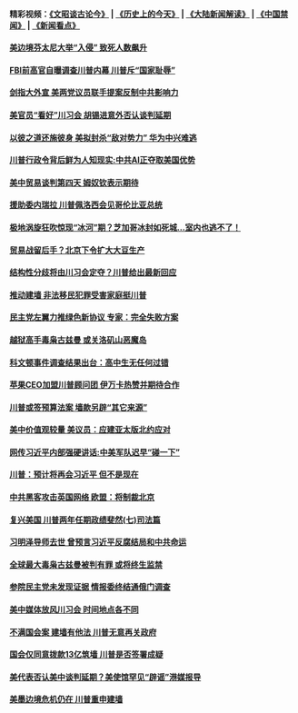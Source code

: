 #### 精彩视频：[《文昭谈古论今》](http://45.76.195.252/wenzhao) | [《历史上的今天》](http://45.76.195.252/today-in-history) | [《大陆新闻解读》](http://45.76.195.252/ntdtv-comedy) | [《中国禁闻》](http://45.76.195.252/ntdtv-news) | [《新闻看点》](http://45.76.195.252/news-insight) 

 #### [美边境芬太尼大举“入侵” 致死人数飙升](../pages/prog203/a102512042.md?t=02142137) 

#### [FBI前高官自曝调查川普内幕 川普斥“国家耻辱”](../pages/prog203/a102511999.md?t=02142137) 

#### [剑指大外宣 美两党议员联手提案反制中共影响力](../pages/prog203/a102511991.md?t=02142137) 

#### [美官员“看好”川习会 胡锡进意外否认谈判延期](../pages/prog203/a102511972.md?t=02142137) 

#### [以彼之道还施彼身 美拟封杀“敌对势力” 华为中兴难逃](../pages/prog203/a102511935.md?t=02142137) 

#### [川普行政令背后鲜为人知现实:中共AI正夺取美国优势](../pages/prog203/a102511628.md?t=02142137) 

#### [美中贸易谈判第四天 姆奴钦表示期待](../pages/prog203/a102511950.md?t=02142137) 

#### [援助委内瑞拉 川普佩洛西会见哥伦比亚总统](../pages/prog203/a102511929.md?t=02142137) 

#### [极地涡旋狂吹惊现“冰河”期？芝加哥冰封如死城…室内也逃不了！](../pages/prog203/a102511828.md?t=02142137) 

#### [贸易战留后手？北京下令扩大大豆生产](../pages/prog203/a102511805.md?t=02142137) 

#### [结构性分歧将由川习会定夺？川普给出最新回应](../pages/prog203/a102511192.md?t=02142137) 

#### [推动建墙 非法移民犯罪受害家庭挺川普](../pages/prog203/a102511457.md?t=02142137) 

#### [民主党左翼力推绿色新协议 专家：完全失败方案](../pages/prog203/a102511363.md?t=02142137) 

#### [越狱高手毒枭古兹曼 或关洛矶山恶魔岛](../pages/prog203/a102511380.md?t=02142137) 

#### [科文顿事件调查结果出台：高中生无任何过错](../pages/prog203/a102511277.md?t=02142137) 

#### [苹果CEO加盟川普顾问团 伊万卡热赞并期待合作](../pages/prog203/a102511236.md?t=02142137) 

#### [川普或签预算法案 墙款另辟“其它来源”](../pages/prog203/a102511165.md?t=02142137) 

#### [美中价值观较量 美议员：应建亚太版北约应对](../pages/prog203/a102511138.md?t=02142137) 

#### [网传习近平内部强硬讲话:中美军队迟早“碰一下”](../pages/prog203/a102511104.md?t=02142137) 

#### [川普：预计将再会习近平 但不是现在](../pages/prog203/a102511113.md?t=02142137) 

#### [中共黑客攻击英国网络 欧盟：将制裁北京](../pages/prog203/a102510339.md?t=02142137) 

#### [复兴美国 川普两年任期政绩斐然(七)司法篇](../pages/prog203/a102510928.md?t=02142137) 

#### [习明泽导师去世 曾预言习近平反腐结局和中共命运](../pages/prog203/a102510669.md?t=02142137) 

#### [全球最大毒枭古兹曼被判有罪 或将终生监禁](../pages/prog203/a102510569.md?t=02142137) 

#### [参院民主党未发现证据 情报委终结通俄门调查](../pages/prog203/a102510590.md?t=02142137) 

#### [美中媒体放风川习会 时间地点各不同](../pages/prog203/a102510488.md?t=02142137) 

#### [不满国会案 建墙有他法 川普无意再关政府](../pages/prog203/a102510560.md?t=02142137) 

#### [国会仅同意拨款13亿筑墙 川普是否签署成疑](../pages/prog203/a102510407.md?t=02142137) 

#### [美代表否认美中谈判延期？美使馆罕见“辟谣”港媒报导](../pages/prog203/a102510279.md?t=02142137) 

#### [美墨边境危机仍在 川普重申建墙](../pages/prog203/a102510308.md?t=02142137) 

